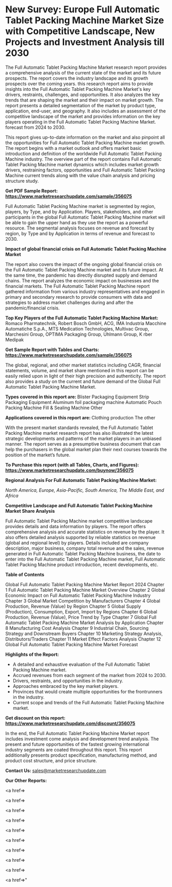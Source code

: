 # New Survey: Europe Full Automatic Tablet Packing Machine Market Size with Competitive Landscape, New Projects and Investment Analysis till 2030

The Full Automatic Tablet Packing Machine Market research report provides a comprehensive analysis of the current state of the market and its future prospects. The report covers the industry landscape and its growth prospects over the coming years. this research report aims to provide insights into the Full Automatic Tablet Packing Machine Market's key drivers, restraints, challenges, and opportunities. It also analyzes the key trends that are shaping the market and their impact on market growth. The report presents a detailed segmentation of the market by product type, application, end-user, and geography. It also includes an assessment of the competitive landscape of the market and provides information on the key players operating in the Full Automatic Tablet Packing Machine Market. forecast from 2024 to 2030.

This report gives up-to-date information on the market and also pinpoint all the opportunities for Full Automatic Tablet Packing Machine market growth. The report begins with a market outlook and offers market basic introduction and definition of the worldwide Full Automatic Tablet Packing Machine industry. The overview part of the report contains Full Automatic Tablet Packing Machine market dynamics which includes market growth drivers, restraining factors, opportunities and Full Automatic Tablet Packing Machine current trends along with the value chain analysis and pricing structure study.

<strong><b>Get PDF Sample Report: <a href=https://www.marketresearchupdate.com/sample/356075>https://www.marketresearchupdate.com/sample/356075</a></b></strong>

Full Automatic Tablet Packing Machine market is segmented by region, players, by Type, and by Application. Players, stakeholders, and other participants in the global Full Automatic Tablet Packing Machine market will be able to gain the upper hand as they use the report as a powerful resource. The segmental analysis focuses on revenue and forecast by region, by Type and by Application in terms of revenue and forecast to 2030.

<strong><b>Impact of global financial crisis on Full Automatic Tablet Packing Machine Market</b></strong>

The report also covers the impact of the ongoing global financial crisis on the Full Automatic Tablet Packing Machine market and its future impact. At the same time, the pandemic has directly disrupted supply and demand chains. The report analyzes the economic impact on businesses and the financial markets. The Full Automatic Tablet Packing Machine report gathered information from various industry representatives and engaged in primary and secondary research to provide consumers with data and strategies to address market challenges during and after the pandemic/financial crisis.

<strong><b>Top Key Players of the Full Automatic Tablet Packing Machine Market:
</b></strong>Romaco Pharmatechnik, Robert Bosch GmbH, ACG, IMA Industria Macchine Automatiche S.p.A., MTS Medication Technologies, Multivac Group, Marchesini Group, OPTIMA Packaging Group, Uhlmann Group, K rber Medipak<strong><b>
</b></strong>

<strong><b>Get Sample Report with Tables and Charts: <a href=https://www.marketresearchupdate.com/sample/356075>https://www.marketresearchupdate.com/sample/356075</a></b></strong>

The global, regional, and other market statistics including CAGR, financial statements, volume, and market share mentioned in this report can be easily relied upon in light of their high precision and authenticity. The report also provides a study on the current and future demand of the Global Full Automatic Tablet Packing Machine Market.

<strong><b>Types covered in this report are:
</b></strong>Blister Packaging Equipment
Strip Packaging Equipment
Aluminum foil packaging machine
Automatic Pouch Packing Machine
Fill & Sealing Machine
Other<strong><b>
</b></strong>

<strong><b>Applications covered in this report are:
</b></strong>Clothing production
The other<strong><b>
</b></strong>

With the present market standards revealed, the Full Automatic Tablet Packing Machine market research report has also illustrated the latest strategic developments and patterns of the market players in an unbiased manner. The report serves as a presumptive business document that can help the purchasers in the global market plan their next courses towards the position of the market’s future.

<strong><b>To Purchase this report (with all Tables, Charts, and Figures): <a href=https://www.marketresearchupdate.com/buynow/356075>https://www.marketresearchupdate.com/buynow/356075</a></b></strong>

<strong><b>Regional Analysis For Full Automatic Tablet Packing Machine Market:</b></strong>

<em><i>North America, Europe, Asia-Pacific, South America, The Middle East, and Africa</i></em>

<strong><b>Competitive Landscape and Full Automatic Tablet Packing Machine Market Share Analysis</b></strong>

Full Automatic Tablet Packing Machine market competitive landscape provides details and data information by players. The report offers comprehensive analysis and accurate statistics on revenue by the player. It also offers detailed analysis supported by reliable statistics on revenue (global and regional level) by players. Details included are company description, major business, company total revenue and the sales, revenue generated in Full Automatic Tablet Packing Machine business, the date to enter into the Full Automatic Tablet Packing Machine market, Full Automatic Tablet Packing Machine product introduction, recent developments, etc.

<strong><b>Table of Contents</b></strong>

Global Full Automatic Tablet Packing Machine Market Report 2024
Chapter 1 Full Automatic Tablet Packing Machine Market Overview
Chapter 2 Global Economic Impact on Full Automatic Tablet Packing Machine Industry
Chapter 3 Global Market Competition by Manufacturers
Chapter 4 Global Production, Revenue (Value) by Region
Chapter 5 Global Supply (Production), Consumption, Export, Import by Regions
Chapter 6 Global Production, Revenue (Value), Price Trend by Type
Chapter 7 Global Full Automatic Tablet Packing Machine Market Analysis by Application
Chapter 8 Manufacturing Cost Analysis
Chapter 9 Industrial Chain, Sourcing Strategy and Downstream Buyers
Chapter 10 Marketing Strategy Analysis, Distributors/Traders
Chapter 11 Market Effect Factors Analysis
Chapter 12 Global Full Automatic Tablet Packing Machine Market Forecast

<strong><b>Highlights of the Report:</b></strong>

- A detailed and exhaustive evaluation of the Full Automatic Tablet Packing Machine market.
- Accrued revenues from each segment of the market from 2024 to 2030.
- Drivers, restraints, and opportunities in the industry.
- Approaches embraced by the key market players.
- Provinces that would create multiple opportunities for the frontrunners in the industry.
- Current scope and trends of the Full Automatic Tablet Packing Machine market.

<strong><b>Get discount on this report: <a href=https://www.marketresearchupdate.com/discount/356075>https://www.marketresearchupdate.com/discount/356075</a></b></strong>

In the end, the Full Automatic Tablet Packing Machine Market report includes investment come analysis and development trend analysis. The present and future opportunities of the fastest growing international industry segments are coated throughout this report. This report additionally presents product specification, manufacturing method, and product cost structure, and price structure.

<strong><b>Contact Us:
</b></strong>sales@marketresearchupdate.com

<strong>Our Other Reports:</strong>

<a href=></a>

<a href=></a>

<a href=></a>

<a href=></a>

<a href=></a>

<a href=></a>

<a href=></a>

<a href=></a>

<a href=></a>

<a href=></a>"
